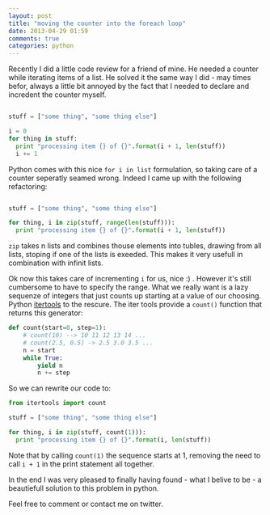 ```yaml
---
layout: post
title: "moving the counter into the foreach loop"
date: 2013-04-29 01:59
comments: true
categories: python
---
```


Recently I did a little code review for a friend of mine.
He needed a counter while iterating items of a list.
He solved it the same way I did - may times befor, always a little bit annoyed by the fact that I needed to declare and incredent the counter myself.

``` python 

stuff = ["some thing", "some thing else"]

i = 0
for thing in stuff:
  print "processing item {} of {}".format(i + 1, len(stuff))
  i += 1

```

Python comes with this nice `for i in list` formulation, so taking care of a counter seperatly seamed wrong.
Indeed I came up with the following refactoring:

``` python 

stuff = ["some thing", "some thing else"]

for thing, i in zip(stuff, range(len(stuff))):
  print "processing item {} of {}".format(i + 1, len(stuff))

```

`zip` takes n lists and combines thouse elements into tubles, drawing from all lists, stoping if one of the lists is exeeded. This makes it very usefull in combination with infinit lists.

Ok now this takes care of incrementing `i` for us, nice :) .
However it's still cumbersome to have to specify the range.
What we really want is a lazy sequenze of integers that just counts up starting at a value of our choosing.
Python [itertools](http://docs.python.org/2/library/itertools.html) to the rescure.
The iter tools provide a `count()` function that returns this generator:

```python
def count(start=0, step=1):
    # count(10) --> 10 11 12 13 14 ...
    # count(2.5, 0.5) -> 2.5 3.0 3.5 ...
    n = start
    while True:
        yield n
        n += step
```

So we can rewrite our code to:

``` python 
from itertools import count

stuff = ["some thing", "some thing else"]

for thing, i in zip(stuff, count(1))):
  print "processing item {} of {}".format(i, len(stuff))
```

Note that by calling `count(1)` the sequence starts at 1,
removing the need to call `i + 1` in the print statement all together.

In the end I was very pleased to finally having found - what I belive to be - a beautiefull solution to this problem in python.

Feel free to comment or contact me on twitter.

